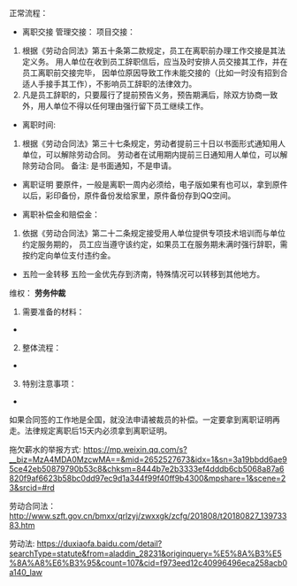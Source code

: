 
正常流程：
- 离职交接
管理交接：
项目交接：

1. 根据《劳动合同法》第五十条第二款规定，员工在离职前办理工作交接是其法定义务。
用人单位在收到员工辞职信后，应当及时安排人员交接其工作，并在员工离职前交接完毕，
因单位原因导致工作未能交接的（比如一时没有招到合适人手接手其工作），不影响员工辞职的法律效力。
2. 凡是员工辞职的，只要履行了提前预告义务，预告期满后，除双方协商一致外，用人单位不得以任何理由强行留下员工继续工作。


- 离职时间:
1. 根据《劳动合同法》第三十七条规定，劳动者提前三十日以书面形式通知用人单位，可以解除劳动合同。
劳动者在试用期内提前三日通知用人单位，可以解除劳动合同。
备注: 是书面通知，不是申请。

- 离职证明
要原件，一般是离职一周内必须给，电子版如果有也可以，拿到原件以后，彩印备份，原件备份发给家里，原件备份存到QQ空间。

- 离职补偿金和赔偿金：
1. 依据《劳动合同法》第二十二条规定接受用人单位提供专项技术培训而与单位约定服务期的，
员工应当遵守该约定，如果员工在服务期未满时强行辞职，需按约定向单位支付违约金。



- 五险一金转移
五险一金优先存到济南，特殊情况可以转移到其他地方。

维权：
**劳务仲裁**
1. 需要准备的材料：
- 
2. 整体流程：
- 
3.  特别注意事项：
- 

如果合同签的工作地是全国，就没法申请被裁员的补偿。一定要拿到离职证明再走。法律规定离职后15天内必须拿到离职证明。

拖欠薪水的举报方式:
https://mp.weixin.qq.com/s?__biz=MzA4MDA0MzcwMA==&mid=2652527673&idx=1&sn=3a19bbdd6ae95ce42eb50879790b53c8&chksm=8444b7e2b3333ef4dddb6cb5068a87a6820f9af6623b58bc0dd97ec9d1a344f99f40ff9b4300&mpshare=1&scene=23&srcid=#rd

劳动合同法：
http://www.szft.gov.cn/bmxx/qrlzyj/zwxxgk/zcfg/201808/t20180827_13973383.htm

劳动法:
https://duxiaofa.baidu.com/detail?searchType=statute&from=aladdin_28231&originquery=%E5%8A%B3%E5%8A%A8%E6%B3%95&count=107&cid=f973eed12c40996496eca258acb0a140_law

